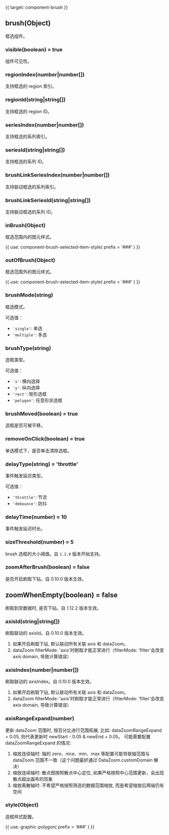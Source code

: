 {{ target: component-brush }}

## brush(Object)

框选组件。

### visible(boolean) = true

组件可见性。

### regionIndex(number|number[])

支持框选的 region 索引。

### regionId(string|string[])

支持框选的 region ID。

### seriesIndex(number|number[])

支持框选的系列索引。

### seriesId(string|string[])

支持框选的系列 ID。

### brushLinkSeriesIndex(number|number[])

支持联动框选的系列索引。

### brushLinkSeriesId(string|string[])

支持联动框选的系列 ID。

### inBrush(Object)

框选范围内的图元样式。

{{ use: component-brush-selected-item-style(
  prefix = '###'
) }}

### outOfBrush(Object)

框选范围外的图元样式。

{{ use: component-brush-selected-item-style(
  prefix = '###'
) }}

### brushMode(string)

框选模式。

可选值：

- `'single'`: 单选
- `'multiple'`: 多选

### brushType(string)

选框类型。

可选值：

- `'x'`: 横向选择
- `'y'`: 纵向选择
- `'rect'`: 矩形选框
- `'polygon'`: 任意形状选框

### brushMoved(boolean) = true

选框是否可被平移。

### removeOnClick(boolean) = true

单选模式下，是否单击清除选框。

### delayType(string) = 'throttle'

事件触发延迟类型。

可选值：

- `'throttle'`: 节流
- `'debounce'`: 防抖

### delayTime(number) = 10

事件触发延迟时长。

### sizeThreshold(number) = 5

brush 选框的大小阈值。自 `1.2.0` 版本开始支持。

### zoomAfterBrush(boolean) = false

是否开启刷取下钻。自 0.10.0 版本生效。

## zoomWhenEmpty(boolean) = false

刷取到空数据时, 是否下钻。自 1.12.2 版本生效。

### axisId(string|string[])

刷取联动的 axisId。自 0.10.0 版本生效。

1. 如果开启刷取下钻, 默认联动所有关联 axis 和 dataZoom。
2. dataZoom filterMode: 'axis'时刷取才能正常进行（filterMode: 'filter'会改变 axis domain, 导致计算错误）

### axisIndex(number|number[])

刷取联动的 axisIndex。自 0.10.0 版本生效。

1. 如果开启刷取下钻, 默认联动所有关联 axis 和 dataZoom。
2. dataZoom filterMode: 'axis'时刷取才能正常进行（filterMode: 'filter'会改变 axis domain, 导致计算错误）

### axisRangeExpand(number)

更新 dataZoom 范围时, 按百分比进行范围拓展, 比如: dataZoomRangeExpand = 0.05, 则代表更新时 newStart - 0.05 & newEnd + 0.05。
可能需要配置 dataZoomRangeExpand 的情况:

1. 缩放连续轴时: 轴的 zero、nice、min、max 等配置可能导致轴范围与 dataZoom 范围不一致（这个问题最好通过 DataZoom.customDomain 解决）
2. 缩放连续轴时: 散点图按照散点中心定位, 如果严格按照中心范围更新，会出现散点超出画布的现象
3. 缩放离散轴时: 不希望严格按照筛选的数据范围缩放, 而是希望缩放后两端仍有空间

### style(Object)

选框样式配置。

{{ use: graphic-polygon(
  prefix = '###'
) }}
